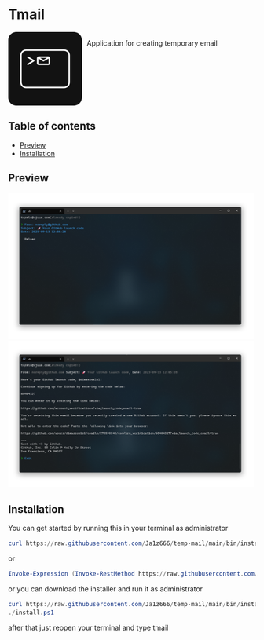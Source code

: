 # Tmail
<div style="display: flex; gap: 10px; align-items: start;">
    <img src="./assets/icon.svg" alt="Preview main" width="150" height="150">
    <p>Application for creating temporary email</p>
</div>

## Table of contents
* [Preview](#preview)
* [Installation](#installation)

## Preview
<img src="./assets/preview-main.png" alt="Preview main" width="500"/>
<img src="./assets/preview-message.png" alt="Preview message" width="500"/>

## Installation
You can get started by running this in your terminal as administrator
```powershell
curl https://raw.githubusercontent.com/Ja1z666/temp-mail/main/bin/install.ps1 | pwsh
```
or
```powershell
Invoke-Expression (Invoke-RestMethod https://raw.githubusercontent.com/Ja1z666/temp-mail/main/bin/install.ps1)
```
or you can download the installer and run it as administrator
```powershell
curl https://raw.githubusercontent.com/Ja1z666/temp-mail/main/bin/install.ps1 > install.ps1
./install.ps1
``` 
after that just reopen your terminal and type tmail
